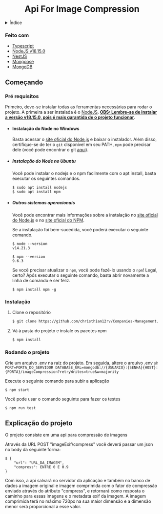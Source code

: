 <h1 align="center">Api For Image Compression</h1>

<!-- Índice -->
<details>
  <summary>Índice</summary>
  <ol>
        <li><a href="#feito-com">Feito com</a></li>
    </li>
    <li>
      <a href="#começando">Começando</a>
      <ul>
        <li><a href="#pré-requisitos">Pré requisitos</a></li>
        <li><a href="#instalação">Instalação</a></li>
        <li><a href="#rodando-o-projeto">Rodando o projeto</a></li>
      </ul>
    </li>
    <li><a href="#explicação-do-projeto">Explicação do projeto</a></li>
  </ol>
</details>

### Feito com


-   [Typescript](https://www.typescriptlang.org)
-   [NodeJS v18.15.0](https://nodejs.org/en/download/releases/)
-   [NestJS](https://nestjs.com)
-   [Mongoose](https://mongoosejs.com)
-   [MongoDB](https://www.mongodb.com)

<!-- Começando -->

## Começando

### Pré requisitos

Primeiro, deve-se instalar todas as ferramentas necessárias para rodar o projeto. A primeira a ser instalada é o [NodeJS](https://nodejs.org/en/). <ins>**OBS: Lembre-se de instalar a versão v18.15.0, pois é mais garantida de o projeto funcionar**</ins>.

-   #### Instalação do Node no Windows

    Basta acessar o [site oficial do Node.js](https://nodejs.org/) e baixar o instalador.
    Além disso, certifique-se de ter o `git` disponível em seu PATH, `npm` pode precisar dele (você pode encontrar o git [aqui](https://git-scm.com/)).

-   ##### Instalação do Node no Ubuntu

    Você pode instalar o nodejs e o npm facilmente com o apt install, basta executar os seguintes comandos.

        $ sudo apt install nodejs
        $ sudo apt install npm

-   ##### Outros sistemas operacionais
    Você pode encontrar mais informações sobre a instalação no [site oficial do Node.js](https://nodejs.org/) e no [site oficial do NPM](https://npmjs.org/).

    Se a instalação foi bem-sucedida, você poderá executar o seguinte comando.

        $ node --version
        v14.21.3
    
        $ npm --version
        9.6.3

    Se você precisar atualizar o `npm`, você pode fazê-lo usando o `npm`! Legal, certo? Após executar o seguinte comando,    basta abrir novamente a linha de comando e ser feliz.
    
        $ npm install npm -g



### Instalação

1. Clone o repositório
    ```sh
    $ git clone https://github.com/christhian12rv/Companies-Management.git
    ```
2. Vá à pasta do projeto e instale os pacotes npm
    ```sh
    $ npm install
    ```

### Rodando o projeto

Crie um arquivo .env na raíz do projeto. Em seguida, altere o arquivo .env
    ```sh
    PORT=PORTA_DO_SERVIDOR
    DATABASE_URL=mongodb://{USUARIO}:{SENHA}{HOST}:{PORTA}/imageCompression?retryWrites=true&w=majority
    ```
    
Execute o seguinte comando para subir a aplicação

    $ npm start
    
Você pode usar o comando seguinte para fazer os testes

    $ npm run test
    

## Explicação do projeto
O projeto consiste em uma api para compressão de imagens

Através da URL POST "imageExif/compress" você deverá passar um json no body da seguinte forma:

    
    $ {
        "url": "URL_DA_IMAGEM",
        "compress": ENTRE 0 E 0.9
    }
    
Com isso, a api salvará no servidor da aplicação e também no banco de dados a imagem original e imagem comprimida com o fator de compressão enviado através do atributo "compress", e retornará como resposta o caminho para essas imagens e o metadata exif da imagem. A imagem comprimida terá no máximo 720px na sua maior dimensão e a dimensão menor será proporcional a esse valor.
    